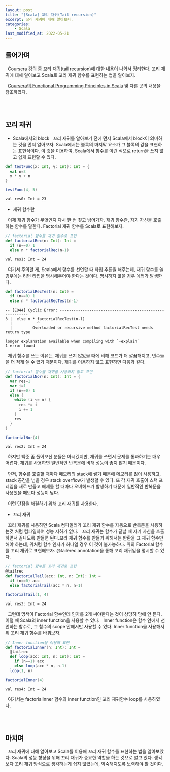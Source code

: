 ```yaml
---
layout: post
title: "[Scala] 꼬리 재귀(Tail recursion)"
excerpt: 꼬리 재귀에 대해 알아보자.
categories:
    - Scala
last_modified_at: 2022-05-21
---
```


## 들어가며

&nbsp; Coursera 강의 중 꼬리 재귀(tail recursion)에 대한 내용이 나와서 정리한다. 꼬리 재귀에 대해 알아보고 Scala로 꼬리 재귀 함수를 표현하는 법을 알아보자.

&nbsp; [Coursera의 Functional Programming Principles in Scala](https://www.coursera.org/learn/scala2-functional-programming) 및 다른 곳의 내용을 참조하였다.

<br/><br/>

## 꼬리 재귀

- Scala에서의 block
&nbsp; 꼬리 재귀를 알아보기 전에 먼저 Scala에서 block이 의미하는 것을 먼저 알아보자. Scala에서는 블록의 마지막 요소가 그 블록의 값을 표현하는 표현식이다. 이 것을 이용하여, Scala에서 함수를 이런 식으로 return을 쓰지 않고 쉽게 표현할 수 있다.

```scala
def testFunc(x: Int, y: Int): Int = {
  val n=3
  x * y + n
}

testFunc(4, 5)
```
```
val res0: Int = 23
```

- 재귀 함수란

&nbsp; 이제 재귀 함수가 무엇인지 다시 한 번 짚고 넘어가자. 재귀 함수란, 자기 자신을 호출하는 함수를 말한다. Factorial 재귀 함수를 Scala로 표현해보자.
```scala
// factorial 함수를 재귀 함수로 표현
def factorialRec(n: Int): Int =
  if (n==0) 1
  else n * factorialRec(n-1)

```
```
val res1: Int = 24
```
&nbsp; 여기서 주의할 게, Scala에서 함수를 선언할 때 타입 추론을 해주는데, 재귀 함수를 쓸 경우에는 리턴 타입을 명시해주어야 한다는 것이다. 명시하지 않을 경우 에러가 발생한다.
```scala
def factorialRecTest(n: Int) =
  if (n==0) 1
  else n * factorialRecTest(n-1)
```
```
-- [E044] Cyclic Error: --------------------------------------------------------
3 |  else n * factorialRecTest(n-1)
  |           ^
  |         Overloaded or recursive method factorialRecTest needs return type

longer explanation available when compiling with `-explain`
1 error found
```

&nbsp; 재귀 함수를 쓰는 이유는, 재귀를 쓰지 않았을 때에 비해 코드가 더 깔끔해지고, 변수들을 더 적게 쓸 수 있기 때문이다. 재귀를 이용하지 않고 표현하면 다음과 같다.
```scala
// factorial 함수를 재귀를 사용하지 않고 표현
def factorialNor(n: Int): Int = {
  var res=1
  var i=1
  if (n==0) 1
  else {
    while (i <= n) {
      res *= i
      i += 1
    }
    res
  }
}

factorialNor(4)
```
```
val res2: Int = 24
```

&nbsp; 하지만 백준 좀 풀어보신 분들은 아시겠지만, 재귀를 쓰면서 문제를 통과하기는 매우 어렵다. 재귀를 사용하면 일반적인 반복문에 비해 성능이 좋지 않기 때문이다.

&nbsp; 먼저, 함수를 호출할 때마다 메모리의 stack에 쌓기 때문에 메모리를 많이 사용하고, stack 공간을 넘을 경우 stack overflow가 발생할 수 있다. 또 각 재귀 호출이 스택 프레임을 새로 만들고 해제를 할 때마다 오버헤드가 발생하기 때문에 일반적인 반복문을 사용했을 때보다 성능이 낮다.

&nbsp; 이런 단점을 해결하기 위해 꼬리 재귀를 사용한다.

- 꼬리 재귀

&nbsp; 꼬리 재귀를 사용하면 Scala 컴파일러가 꼬리 재귀 함수를 자동으로 반복문을 사용하는것 처럼 컴파일하여 성능 저하가 없다.
&nbsp; 꼬리 재귀는 함수가 끝날 때 자기 자신을 호출하면서 끝나도록 만들면 된다.꼬리 재귀 함수를 만들기 위해서는 반환을 그 재귀 함수만 해야 하는데, 위처럼 함수 인자가 하나일 경우 이 것이 불가능하다. 위의 Factorial 함수를 꼬리 재귀로 표현해보자. @tailerec annotation을 통해 꼬리 재귀임을 명시할 수 있다.
```scala
// factorial 함수를 꼬리 재귀로 표현
@tailrec
def factorialTail(acc: Int, n: Int): Int =
  if (n==0) acc
  else factorialTail(acc * n, n-1)

factorialTail(1, 4)
```
```
val res3: Int = 24
```

&nbsp; 그런데 명색이 Factorial 함수인데 인자를 2개 써야한다는 것이 상당히 맘에 안 든다. 이럴 때 Scala의 inner function을 사용할 수 있다.
&nbsp; Inner function은 함수 안에서 선언하는 함수로, 그 함수의 scope 안에서만 사용할 수 있다. Inner function을 사용해서 위 꼬리 재귀 함수를 바꿔보자.
```scala
// Inner function을 이용해 표현
def factorialInner(n: Int): Int =
  @tailrec
  def loop(acc: Int, n: Int): Int =
    if (n==1) acc
    else loop(acc * n, n-1)
  loop(1, n)

factorialInner(4)
```
```
val res4: Int = 24
```

&nbsp; 여기서는 factorialInner 함수의 inner function인 꼬리 재귀함수 loop를 사용하였다.

<br/><br/>

## 마치며

&nbsp; 꼬리 재귀에 대해 알아보고 Scala를 이용해 꼬리 재귀 함수를 표현하는 법을 알아보았다. Scala의 성능 향상을 위해 꼬리 재귀가 중요한 역할을 하는 것으로 알고 있다. 생각보다 꼬리 재귀 방식으로 생각하는게 쉽지 않았는데, 익숙해지도록 노력해야 할 것이다.